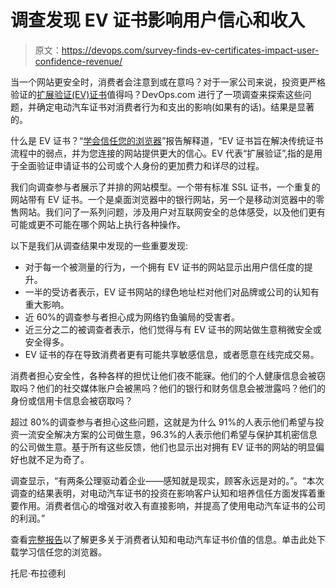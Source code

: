 # 调查发现 EV 证书影响用户信心和收入

> 原文：<https://devops.com/survey-finds-ev-certificates-impact-user-confidence-revenue/>

当一个网站更安全时，消费者会注意到或在意吗？对于一家公司来说，投资更严格验证的[扩展验证(EV)证书](https://ssl.comodo.com/ev-ssl-certificates.php)值得吗？DevOps.com 进行了一项调查来探索这些问题，并确定电动汽车证书对消费者行为和支出的影响(如果有的话)。结果是显著的。

什么是 EV 证书？“[学会信任您的浏览器](https://library.devops.com/survey-learning-to-trust-your-browser)”报告解释道，“EV 证书旨在解决传统证书流程中的弱点，并为您连接的网站提供更大的信心。EV 代表“扩展验证”,指的是用于全面验证申请证书的公司或个人身份的更加费力和详尽的过程。

我们向调查参与者展示了并排的网站模型。一个带有标准 SSL 证书，一个重复的网站带有 EV 证书。一个是桌面浏览器中的银行网站，另一个是移动浏览器中的零售网站。我们问了一系列问题，涉及用户对互联网安全的总体感受，以及他们更有可能或更不可能在哪个网站上执行各种操作。

以下是我们从调查结果中发现的一些重要发现:

*   对于每一个被测量的行为，一个拥有 EV 证书的网站显示出用户信任度的提升。
*   一半的受访者表示，EV 证书网站的绿色地址栏对他们对品牌或公司的认知有重大影响。
*   近 60%的调查参与者担心成为网络钓鱼骗局的受害者。
*   近三分之二的被调查者表示，他们觉得与有 EV 证书的网站做生意稍微安全或安全得多。
*   EV 证书的存在导致消费者更有可能共享敏感信息，或者愿意在线完成交易。

消费者担心安全性，各种各样的担忧让他们夜不能寐。他们的个人健康信息会被窃取吗？他们的社交媒体账户会被黑吗？他们的银行和财务信息会被泄露吗？他们的身份或信用卡信息会被窃取吗？

超过 80%的调查参与者担心这些问题，这就是为什么 91%的人表示他们希望与投资一流安全解决方案的公司做生意，96.3%的人表示他们希望与保护其机密信息的公司做生意。基于所有这些反馈，他们也显示出对拥有 EV 证书的网站的明显偏好也就不足为奇了。

调查显示，“有两条公理驱动着企业——感知就是现实，顾客永远是对的。”。“本次调查的结果表明，对电动汽车证书的投资在影响客户认知和培养信任方面发挥着重要作用。消费者信心的增强对收入有直接影响，并提高了使用电动汽车证书的公司的利润。”

查看[完整报告](https://library.devops.com/survey-learning-to-trust-your-browser)以了解更多关于消费者认知和电动汽车证书价值的信息。单击此处下载学习信任您的浏览器。

托尼·布拉德利